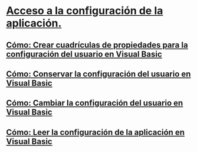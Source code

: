 # [Acceso a la configuración de la aplicación.](accessing-application-settings.md)
## [Cómo: Crear cuadrículas de propiedades para la configuración del usuario en Visual Basic](how-to-create-property-grids-for-user-settings.md)
## [Cómo: Conservar la configuración del usuario en Visual Basic](how-to-persist-user-settings.md)
## [Cómo: Cambiar la configuración del usuario en Visual Basic](how-to-change-user-settings.md)
## [Cómo: Leer la configuración de la aplicación en Visual Basic](how-to-read-application-settings.md)

